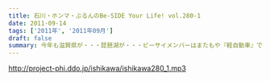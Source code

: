 ```yaml
---
title: 石川・ホンマ・ぶるんのBe-SIDE Your Life! vol.280-1
date: 2011-09-14
tags: ['2011年', '2011年09月']
draft: false
summary: 今年も滋賀県が・・・琵琶湖が・・・ビーサイメンバーはまたもや『軽自動車』で向かうそうです！！！NAMAE
---
```


http://project-phi.ddo.jp/ishikawa/ishikawa280_1.mp3
